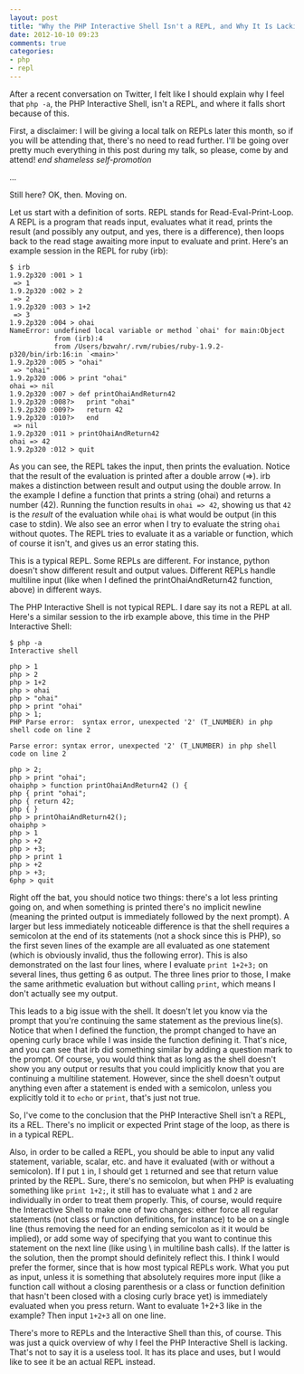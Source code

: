 ```yaml
---
layout: post
title: "Why the PHP Interactive Shell Isn't a REPL, and Why It Is Lacking"
date: 2012-10-10 09:23
comments: true
categories: 
- php
- repl
---
```

After a recent conversation on Twitter, I felt like I should explain why I feel that `php -a`, the PHP Interactive Shell, isn't a REPL, and where it falls short because of this.
<!--more-->
First, a disclaimer: I will be giving a local talk on REPLs later this month, so if you will be attending that, there's no need to read further. I'll be going over pretty much everything in this post during my talk, so please, come by and attend! *end shameless self-promotion*

...

Still here? OK, then. Moving on.

Let us start with a definition of sorts. REPL stands for Read-Eval-Print-Loop. A REPL is a program that reads input, evaluates what it read, prints the result (and possibly any output, and yes, there is a difference), then loops back to the read stage awaiting more input to evaluate and print. Here's an example session in the REPL for ruby (irb):

```
$ irb
1.9.2p320 :001 > 1
 => 1 
1.9.2p320 :002 > 2
 => 2 
1.9.2p320 :003 > 1+2
 => 3 
1.9.2p320 :004 > ohai
NameError: undefined local variable or method `ohai' for main:Object
           from (irb):4
           from /Users/bzwahr/.rvm/rubies/ruby-1.9.2-p320/bin/irb:16:in `<main>'
1.9.2p320 :005 > "ohai"
 => "ohai" 
1.9.2p320 :006 > print "ohai"
ohai => nil 
1.9.2p320 :007 > def printOhaiAndReturn42
1.9.2p320 :008?>   print "ohai"
1.9.2p320 :009?>   return 42
1.9.2p320 :010?>   end
 => nil 
1.9.2p320 :011 > printOhaiAndReturn42
ohai => 42 
1.9.2p320 :012 > quit
```

As you can see, the REPL takes the input, then prints the evaluation. Notice that the result of the evaluation is printed after a double arrow (=>). irb makes a distinction between result and output using the double arrow. In the example I define a function that prints a string (ohai) and returns a number (42). Running the function results in `ohai => 42`, showing us that `42` is the *result* of the evaluation while `ohai` is what would be output (in this case to stdin). We also see an error when I try to evaluate the string `ohai` without quotes. The REPL tries to evaluate it as a variable or function, which of course it isn't, and gives us an error stating this.

This is a typical REPL. Some REPLs are different. For instance, python doesn't show different result and output values. Different REPLs handle multiline input (like when I defined the printOhaiAndReturn42 function, above) in different ways.

The PHP Interactive Shell is not typical REPL. I dare say its not a REPL at all. Here's a similar session to the irb example above, this time in the PHP Interactive Shell:

```
$ php -a
Interactive shell

php > 1
php > 2
php > 1+2
php > ohai
php > "ohai"
php > print "ohai"
php > 1;
PHP Parse error:  syntax error, unexpected '2' (T_LNUMBER) in php shell code on line 2

Parse error: syntax error, unexpected '2' (T_LNUMBER) in php shell code on line 2

php > 2;
php > print "ohai";
ohaiphp > function printOhaiAndReturn42 () {
php { print "ohai";
php { return 42;
php { }
php > printOhaiAndReturn42();
ohaiphp > 
php > 1
php > +2
php > +3;
php > print 1
php > +2
php > +3;
6php > quit
```

Right off the bat, you should notice two things: there's a lot less printing going on, and when something is printed there's no implicit newline (meaning the printed output is immediately followed by the next prompt). A larger but less immediately noticeable difference is that the shell requires a semicolon at the end of its statements (not a shock since this is PHP), so the first seven lines of the example are all evaluated as one statement (which is obviously invalid, thus the following error). This is also demonstrated on the last four lines, where I evaluate `print 1+2+3;` on several lines, thus getting 6 as output. The three lines prior to those, I make the same arithmetic evaluation but without calling `print`, which means I don't actually see my output.

This leads to a big issue with the shell. It doesn't let you know via the prompt that you're continuing the same statement as the previous line(s). Notice that when I defined the function, the prompt changed to have an opening curly brace while I was inside the function defining it. That's nice, and you can see that irb did something similar by adding a question mark to the prompt. Of course, you would think that as long as the shell doesn't show you any output or results that you could implicitly know that you are continuing a multiline statement. However, since the shell doesn't output anything even after a statement is ended with a semicolon, unless you explicitly told it to `echo` or `print`, that's just not true.

So, I've come to the conclusion that the PHP Interactive Shell isn't a REPL, its a REL. There's no implicit or expected Print stage of the loop, as there is in a typical REPL.

Also, in order to be called a REPL, you should be able to input any valid statement, variable, scalar, etc. and have it evaluated (with or without a semicolon). If I put `1` in, I should get `1` returned and see that return value printed by the REPL. Sure, there's no semicolon, but when PHP is evaluating something like `print 1+2;`, it still has to evaluate what `1` and `2` are individually in order to treat them properly. This, of course, would require the Interactive Shell to make one of two changes: either force all regular statements (not class or function definitions, for instance) to be on a single line (thus removing the need for an ending semicolon as it it would be implied), or add some way of specifying that you want to continue this statement on the next line (like using \ in multiline bash calls). If the latter is the solution, then the prompt should definitely reflect this. I think I would prefer the former, since that is how most typical REPLs work. What you put as input, unless it is something that absolutely requires more input (like a function call without a closing parenthesis or a class or function definition that hasn't been closed with a closing curly brace yet) is immediately evaluated when you press return. Want to evaluate 1+2+3 like in the example? Then input `1+2+3` all on one line.

There's more to REPLs and the Interactive Shell than this, of course. This was just a quick overview of why I feel the PHP Interactive Shell is lacking. That's not to say it is a useless tool. It has its place and uses, but I would like to see it be an actual REPL instead.